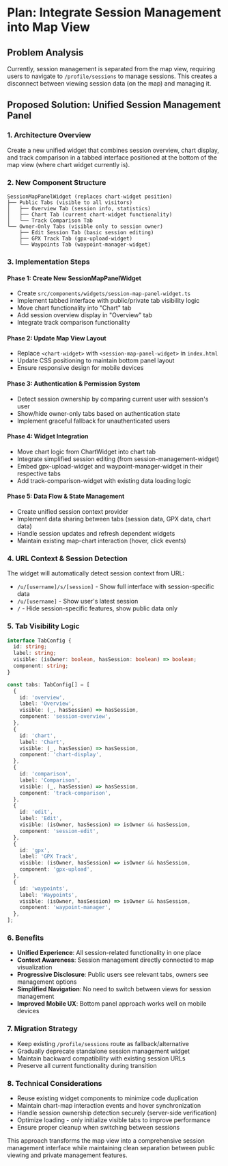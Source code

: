 # Plan: Integrate Session Management into Map View

## Problem Analysis

Currently, session management is separated from the map view, requiring users to navigate to `/profile/sessions` to manage sessions. This creates a disconnect between viewing session data (on the map) and managing it.

## Proposed Solution: Unified Session Management Panel

### 1. Architecture Overview

Create a new unified widget that combines session overview, chart display, and track comparison in a tabbed interface positioned at the bottom of the map view (where chart widget currently is).

### 2. New Component Structure

```
SessionMapPanelWidget (replaces chart-widget position)
├── Public Tabs (visible to all visitors)
│   ├── Overview Tab (session info, statistics)
│   ├── Chart Tab (current chart-widget functionality)
│   └── Track Comparison Tab
└── Owner-Only Tabs (visible only to session owner)
    ├── Edit Session Tab (basic session editing)
    ├── GPX Track Tab (gpx-upload-widget)
    └── Waypoints Tab (waypoint-manager-widget)
```

### 3. Implementation Steps

#### Phase 1: Create New SessionMapPanelWidget

- Create `src/components/widgets/session-map-panel-widget.ts`
- Implement tabbed interface with public/private tab visibility logic
- Move chart functionality into "Chart" tab
- Add session overview display in "Overview" tab
- Integrate track comparison functionality

#### Phase 2: Update Map View Layout

- Replace `<chart-widget>` with `<session-map-panel-widget>` in `index.html`
- Update CSS positioning to maintain bottom panel layout
- Ensure responsive design for mobile devices

#### Phase 3: Authentication & Permission System

- Detect session ownership by comparing current user with session's user
- Show/hide owner-only tabs based on authentication state
- Implement graceful fallback for unauthenticated users

#### Phase 4: Widget Integration

- Move chart logic from ChartWidget into chart tab
- Integrate simplified session editing (from session-management-widget)
- Embed gpx-upload-widget and waypoint-manager-widget in their respective tabs
- Add track-comparison-widget with existing data loading logic

#### Phase 5: Data Flow & State Management

- Create unified session context provider
- Implement data sharing between tabs (session data, GPX data, chart data)
- Handle session updates and refresh dependent widgets
- Maintain existing map-chart interaction (hover, click events)

### 4. URL Context & Session Detection

The widget will automatically detect session context from URL:

- `/u/[username]/s/[session]` - Show full interface with session-specific data
- `/u/[username]` - Show user's latest session
- `/` - Hide session-specific features, show public data only

### 5. Tab Visibility Logic

```typescript
interface TabConfig {
  id: string;
  label: string;
  visible: (isOwner: boolean, hasSession: boolean) => boolean;
  component: string;
}

const tabs: TabConfig[] = [
  {
    id: 'overview',
    label: 'Overview',
    visible: (_, hasSession) => hasSession,
    component: 'session-overview',
  },
  {
    id: 'chart',
    label: 'Chart',
    visible: (_, hasSession) => hasSession,
    component: 'chart-display',
  },
  {
    id: 'comparison',
    label: 'Comparison',
    visible: (_, hasSession) => hasSession,
    component: 'track-comparison',
  },
  {
    id: 'edit',
    label: 'Edit',
    visible: (isOwner, hasSession) => isOwner && hasSession,
    component: 'session-edit',
  },
  {
    id: 'gpx',
    label: 'GPX Track',
    visible: (isOwner, hasSession) => isOwner && hasSession,
    component: 'gpx-upload',
  },
  {
    id: 'waypoints',
    label: 'Waypoints',
    visible: (isOwner, hasSession) => isOwner && hasSession,
    component: 'waypoint-manager',
  },
];
```

### 6. Benefits

- **Unified Experience**: All session-related functionality in one place
- **Context Awareness**: Session management directly connected to map visualization
- **Progressive Disclosure**: Public users see relevant tabs, owners see management options
- **Simplified Navigation**: No need to switch between views for session management
- **Improved Mobile UX**: Bottom panel approach works well on mobile devices

### 7. Migration Strategy

- Keep existing `/profile/sessions` route as fallback/alternative
- Gradually deprecate standalone session management widget
- Maintain backward compatibility with existing session URLs
- Preserve all current functionality during transition

### 8. Technical Considerations

- Reuse existing widget components to minimize code duplication
- Maintain chart-map interaction events and hover synchronization
- Handle session ownership detection securely (server-side verification)
- Optimize loading - only initialize visible tabs to improve performance
- Ensure proper cleanup when switching between sessions

This approach transforms the map view into a comprehensive session management interface while maintaining clean separation between public viewing and private management features.
